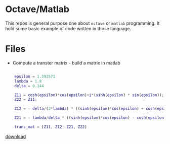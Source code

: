# Octave/Matlab 

This repos is general purpose one about `octave` or `matlab` programming. It 
hold some basic example of code written in those language.

# Files

- Compute a transter matrix - build a matrix in matlab

```matlab

    epsilon = 1.392571
    lambda = 1.8
    delta = 0.144

    Z11 = cosh(epsilon)*cos(epsilon)+i*(sinh(epsilon) * sin(epsilon));
    Z22 = Z11;

    Z12 = - delta/(2*lambda) * ((sinh(epsilon)*cos(epsilon) + cosh(epsilon)*sin(epsilon)) + i*(cosh(epsilon) * sin(epsilon) - sinh(epsilon) * cos(epsilon)));

    Z21 = - lambda/delta * ((sinh(epsilon)*cos(epsilon) - cosh(epsilon)*sin(epsilon)) + i*(sinh(epsilon) * cos(epsilon) + cosh(epsilon) * sin(epsilon)));

    trans_mat = [Z11, Z12; Z21, Z22]
```

[download](./octave/example1/matrix_transfert.m)
